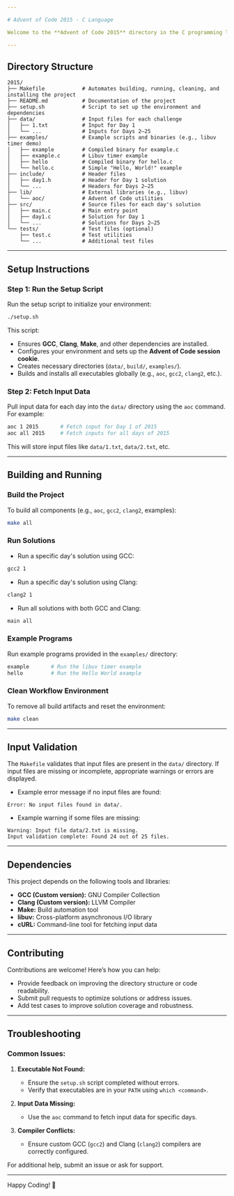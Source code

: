 ```yaml
---

# Advent of Code 2015 - C Language

Welcome to the **Advent of Code 2015** directory in the C programming language! This repository provides solutions to the Advent of Code 2015 challenges, written in C with support for both **GCC** and **Clang** compilers. The project is designed for portability, robustness, and flexibility.

---
```


## Directory Structure

```plaintext
2015/
├── Makefile            # Automates building, running, cleaning, and installing the project
├── README.md           # Documentation of the project
├── setup.sh            # Script to set up the environment and dependencies
├── data/               # Input files for each challenge
│   ├── 1.txt           # Input for Day 1
│   └── ...             # Inputs for Days 2–25
├── examples/           # Example scripts and binaries (e.g., libuv timer demo)
│   ├── example         # Compiled binary for example.c
│   ├── example.c       # Libuv timer example
│   ├── hello           # Compiled binary for hello.c
│   └── hello.c         # Simple "Hello, World!" example
├── include/            # Header files
│   ├── day1.h          # Header for Day 1 solution
│   └── ...             # Headers for Days 2–25
├── lib/                # External libraries (e.g., libuv)
│   └── aoc/            # Advent of Code utilities
├── src/                # Source files for each day's solution
│   ├── main.c          # Main entry point
│   ├── day1.c          # Solution for Day 1
│   └── ...             # Solutions for Days 2–25
└── tests/              # Test files (optional)
    ├── test.c          # Test utilities
    └── ...             # Additional test files
```

---

## Setup Instructions

### Step 1: Run the Setup Script

Run the setup script to initialize your environment:

```bash
./setup.sh
```

This script:
- Ensures **GCC**, **Clang**, **Make**, and other dependencies are installed.
- Configures your environment and sets up the **Advent of Code session cookie**.
- Creates necessary directories (`data/`, `build/`, `examples/`).
- Builds and installs all executables globally (e.g., `aoc`, `gcc2`, `clang2`, etc.).

### Step 2: Fetch Input Data

Pull input data for each day into the `data/` directory using the `aoc` command. For example:

```bash
aoc 1 2015       # Fetch input for Day 1 of 2015
aoc all 2015     # Fetch inputs for all days of 2015
```

This will store input files like `data/1.txt`, `data/2.txt`, etc.

---

## Building and Running

### Build the Project

To build all components (e.g., `aoc`, `gcc2`, `clang2`, examples):

```bash
make all
```

### Run Solutions

- Run a specific day's solution using GCC:

```bash
gcc2 1
```

- Run a specific day's solution using Clang:

```bash
clang2 1
```

- Run all solutions with both GCC and Clang:

```bash
main all
```

### Example Programs

Run example programs provided in the `examples/` directory:

```bash
example       # Run the libuv timer example
hello         # Run the Hello World example
```

### Clean Workflow Environment

To remove all build artifacts and reset the environment:

```bash
make clean
```

---

## Input Validation

The `Makefile` validates that input files are present in the `data/` directory. If input files are missing or incomplete, appropriate warnings or errors are displayed.

- Example error message if no input files are found:

```plaintext
Error: No input files found in data/.
```

- Example warning if some files are missing:

```plaintext
Warning: Input file data/2.txt is missing.
Input validation complete: Found 24 out of 25 files.
```

---

## Dependencies

This project depends on the following tools and libraries:

- **GCC (Custom version):** GNU Compiler Collection
- **Clang (Custom version):** LLVM Compiler
- **Make:** Build automation tool
- **libuv:** Cross-platform asynchronous I/O library
- **cURL:** Command-line tool for fetching input data

---

## Contributing

Contributions are welcome! Here’s how you can help:
- Provide feedback on improving the directory structure or code readability.
- Submit pull requests to optimize solutions or address issues.
- Add test cases to improve solution coverage and robustness.

---

## Troubleshooting

### Common Issues:
1. **Executable Not Found:**
   - Ensure the `setup.sh` script completed without errors.
   - Verify that executables are in your `PATH` using `which <command>`.

2. **Input Data Missing:**
   - Use the `aoc` command to fetch input data for specific days.

3. **Compiler Conflicts:**
   - Ensure custom GCC (`gcc2`) and Clang (`clang2`) compilers are correctly configured.

For additional help, submit an issue or ask for support.

---

Happy Coding! 🎄
